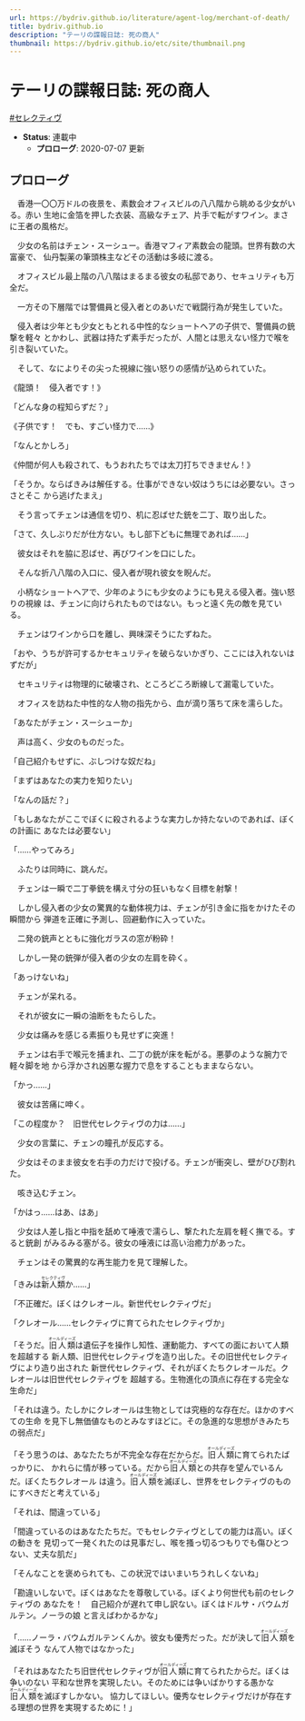 ```yaml
---
url: https://bydriv.github.io/literature/agent-log/merchant-of-death/
title: bydriv.github.io
description: "テーリの諜報日誌: 死の商人"
thumbnail: https://bydriv.github.io/etc/site/thumbnail.png
---
```


# テーリの諜報日誌: 死の商人

[#セレクティヴ](/literature/selective)

- **Status**: 連載中
    - **プロローグ**: 2020-07-07 更新

## プロローグ

　香港一〇〇万ドルの夜景を、素数会オフィスビルの八八階から眺める少女がいる。赤い
生地に金箔を押した衣装、高級なチェア、片手で転がすワイン。まさに王者の風格だ。

　少女の名前はチェン・スーシュー。香港マフィア素数会の龍頭。世界有数の大富豪で、
仙丹製薬の筆頭株主などその活動は多岐に渡る。

　オフィスビル最上階の八八階はまるまる彼女の私邸であり、セキュリティも万全だ。

　一方その下層階では警備員と侵入者とのあいだで戦闘行為が発生していた。

　侵入者は少年とも少女ともとれる中性的なショートヘアの子供で、警備員の銃撃を軽々
とかわし、武器は持たず素手だったが、人間とは思えない怪力で喉を引き裂いていた。

　そして、なによりその尖った視線に強い怒りの感情が込められていた。

《龍頭！　侵入者です！》

「どんな身の程知らずだ？」

《子供です！　でも、すごい怪力で……》

「なんとかしろ」

《仲間が何人も殺されて、もうおれたちでは太刀打ちできません！》

「そうか。ならばきみは解任する。仕事ができない奴はうちには必要ない。さっさとそこ
から逃げたまえ」

　そう言ってチェンは通信を切り、机に忍ばせた銃を二丁、取り出した。

「さて、久しぶりだが仕方ない。もし部下どもに無理であれば……」

　彼女はそれを脇に忍ばせ、再びワインを口にした。

　そんな折八八階の入口に、侵入者が現れ彼女を睨んだ。

　小柄なショートヘアで、少年のようにも少女のようにも見える侵入者。強い怒りの視線
は、チェンに向けられたものではない。もっと遠く先の敵を見ている。

　チェンはワインから口を離し、興味深そうにたずねた。

「おや、うちが許可するかセキュリティを破らないかぎり、ここには入れないはずだが」

　セキュリティは物理的に破壊され、ところどころ断線して漏電していた。

　オフィスを訪ねた中性的な人物の指先から、血が滴り落ちて床を濡らした。

「あなたがチェン・スーシューか」

　声は高く、少女のものだった。

「自己紹介もせずに、ぶしつけな奴だね」

「まずはあなたの実力を知りたい」

「なんの話だ？」

「もしあなたがここでぼくに殺されるような実力しか持たないのであれば、ぼくの計画に
あなたは必要ない」

「……やってみろ」

　ふたりは同時に、跳んだ。

　チェンは一瞬で二丁拳銃を構え寸分の狂いもなく目標を射撃！

　しかし侵入者の少女の驚異的な動体視力は、チェンが引き金に指をかけたその瞬間から
弾道を正確に予測し、回避動作に入っていた。

　二発の銃声とともに強化ガラスの窓が粉砕！

　しかし一発の銃弾が侵入者の少女の左肩を砕く。

「あっけないね」

　チェンが呆れる。

　それが彼女に一瞬の油断をもたらした。

　少女は痛みを感じる素振りも見せずに突進！

　チェンは右手で喉元を捕まれ、二丁の銃が床を転がる。悪夢のような腕力で軽々脚を地
から浮かされ凶悪な握力で息をすることもままならない。

「かっ……」

　彼女は苦痛に呻く。

「この程度か？　旧世代セレクティヴの力は……」

　少女の言葉に、チェンの瞳孔が反応する。

　少女はそのまま彼女を右手の力だけで投げる。チェンが衝突し、壁がひび割れた。

　咳き込むチェン。

「かはっ……はあ、はあ」

　少女は人差し指と中指を舐めて唾液で濡らし、撃たれた左肩を軽く撫でる。すると銃創
がみるみる塞がる。彼女の唾液には高い治癒力があった。

　チェンはその驚異的な再生能力を見て理解した。

「きみは<ruby>新人類<rp>(</rp><rt>セレクティヴ</rt><rp>)</rp></ruby>か……」

「不正確だ。ぼくはクレオール。新世代セレクティヴだ」

「クレオール……セレクティヴに育てられたセレクティヴか」

「そうだ。<ruby>旧人類<rp>(</rp><rt>オールディーズ</rt><rp>)</rp></ruby>は遺伝子を操作し知性、運動能力、すべての面において人類を超越する
新人類、旧世代セレクティヴを造り出した。その旧世代セレクティヴにより造り出された
新世代セレクティヴ、それがぼくたちクレオールだ。クレオールは旧世代セレクティヴを
超越する。生物進化の頂点に存在する完全な生命だ」

「それは違う。たしかにクレオールは生物としては究極的な存在だ。ほかのすべての生命
を見下し無価値なものとみなすほどに。その急進的な思想がきみたちの弱点だ」

「そう思うのは、あなたたちが不完全な存在だからだ。<ruby>旧人類<rp>(</rp><rt>オールディーズ</rt><rp>)</rp></ruby>に育てられたばっかりに、
かれらに情が移っている。だから<ruby>旧人類<rp>(</rp><rt>オールディーズ</rt><rp>)</rp></ruby>との共存を望んでいるんだ。ぼくたちクレオール
は違う。<ruby>旧人類<rp>(</rp><rt>オールディーズ</rt><rp>)</rp></ruby>を滅ぼし、世界をセレクティヴのものにすべきだと考えている」

「それは、間違っている」

「間違っているのはあなたたちだ。でもセレクティヴとしての能力は高い。ぼくの動きを
見切って一発くれたのは見事だし、喉を搔っ切るつもりでも傷ひとつない、丈夫な肌だ」

「そんなことを褒められても、この状況ではいまいちうれしくないね」

「勘違いしないで。ぼくはあなたを尊敬している。ぼくより何世代も前のセレクティヴの
あなたを！　自己紹介が遅れて申し訳ない。ぼくはドルサ・バウムガルテン。ノーラの娘
と言えばわかるかな」

「……ノーラ・バウムガルテンくんか。彼女も優秀だった。だが決して<ruby>旧人類<rp>(</rp><rt>オールディーズ</rt><rp>)</rp></ruby>を滅ぼそう
なんて人物ではなかった」

「それはあなたたち旧世代セレクティヴが<ruby>旧人類<rp>(</rp><rt>オールディーズ</rt><rp>)</rp></ruby>に育てられたからだ。ぼくは争いのない
平和な世界を実現したい。そのためには争いばかりする愚かな<ruby>旧人類<rp>(</rp><rt>オールディーズ</rt><rp>)</rp></ruby>を滅ぼすしかない。
協力してほしい。優秀なセレクティヴだけが存在する理想の世界を実現するために！」

